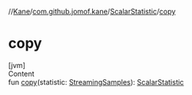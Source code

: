 //[Kane](../../index.md)/[com.github.jomof.kane](../index.md)/[ScalarStatistic](index.md)/[copy](copy.md)



# copy  
[jvm]  
Content  
fun [copy](copy.md)(statistic: [StreamingSamples](../-streaming-samples/index.md)): [ScalarStatistic](index.md)  



